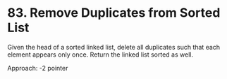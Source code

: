 # 83. Remove Duplicates from Sorted List

Given the head of a sorted linked list, delete all duplicates such that each element appears only once. Return the linked list sorted as well.

Approach:
-2 pointer